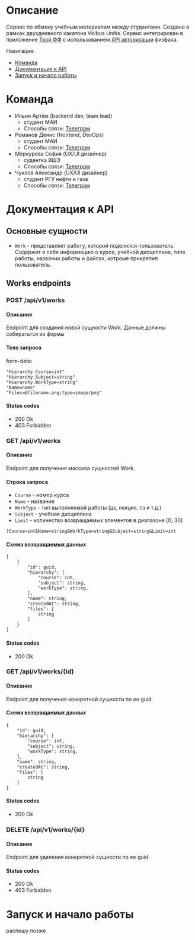 # Описание
Сервис по обмену учебным материалам между студентами. Создано в рамках двухдневного хакатона Viribus Unitis. Сервис интегрирован в приложение [Твой ФФ](https://app.profcomff.com/)
с использованием [API авторизации](https://github.com/profcomff/auth-api) физфака.

Навигация:
- [Команда](#команда)
- [Документация к API](#документация-к-api)
- [Запуск и начало работы](#документация-и-начало-работы)
# Команда
- Ильин Артём (backend dev, team lead)
	- студент МАИ
	- Способы связи: [Телеграм](https://t.me/LightChimera)
- Романов Денис (frontend, DevOps)
	- студент МАИ
	- Способы связи: [Телеграм](https://t.me/y7o4ka)
- Меркурева София (UX/UI дизайнер)
	- судентка ВШЭ
	- Способы связи: [Телеграм](https://t.me/sofimerk)
- Чуклов Александр (​UX/UI дизайнер)
	- студент РГУ нефти и газа
	- Способы связи: [Телеграм](https://t.me/dyrtand)


# Документация к API 

## Основные сущности
- `Work` - представляет работу, которой поделился пользователь. Содержит в себе информацию о курсе, учебной дисциплине, типе работы, названии работы и файлах, котроые прикрепил пользователь.

## Works endpoints
### POST /api/v1/works
#### Описание
Endpoint для создания новой сущности Work.
Данные должны собиратьтся из формы
#### Тело запроса
form-data:
``` form-data
"Hierarchy.Course=int"
"Hierarchy.Subject=string"
"Hierarchy.WorkType=string"
"Name=name"
"Files=@filename.png;type=image/png"
```
#### Status codes
- 200 Ok
- 403 Forbidden

### GET /api/v1/works
#### Описание
Endpoint для получения массива сущностей Work.
#### Строка запроса
- `Course` - номер курса
- `Name` - название
- `WorkType` - тип выполняемой работы (дз, лекция, пз и т.д.)
- `Subject` - учебная дисциплина
- `Limit` - количество возвращаемых элементов в диапазоне [0; 30]

``` query
?Course=int&Name=string&WorkType=string&Subject=string&Limit=int
```
#### Схема возвращаемых данных
```
[
	{
		"id": guid,
		"hierarchy": [
			"course": int,
			"subject": string,
			"workType": string,
		],
		"name": string,
		"createdAt": string,
		"files": [
			string
		]
	}
]
```
#### Status codes
- 200 Ok


### GET /api/v1/works/{id}
#### Описание
Endpoint для получения конкретной сущности по ее guid.
#### Схема возвращаемых данных

```
{
	"id": guid,
	"hierarchy": [
		"course": int,
		"subject": string,
		"workType": string,
	],
	"name": string,
	"createdAt": string,
	"files": [
		string
	]
}
```
#### Status codes
- 200 Ok

### DELETE /api/v1/works/{id}
#### Описание
Endpoint для удаления конкретной сущности по ее guid.
#### Status codes
- 200 Ok
- 403 Forbidden

# Запуск и начало работы
распишу позже
